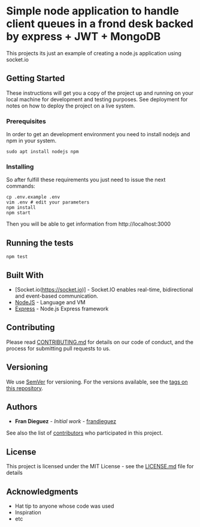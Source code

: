 # Simple node application to handle client queues in a frond desk backed by express + JWT + MongoDB

This projects its just an example of creating a node.js application using socket.io

## Getting Started

These instructions will get you a copy of the project up and running on your local machine for development and testing purposes. See deployment for notes on how to deploy the project on a live system.

### Prerequisites

In order to get an development environment you need to install nodejs and npm in your system.

```
sudo apt install nodejs npm
```

### Installing

So after fulfill these requirements you just need to issue the next commands:

```
cp .env.example .env
vim .env # edit your parameters
npm install
npm start
```

Then you will be able to get information from http://localhost:3000

## Running the tests

```
npm test
```

## Built With

- [Socket.io(https://socket.io)] -  Socket.IO enables real-time, bidirectional and event-based communication.
- [NodeJS](https://nodejs.org/) - Language and VM
- [Express](https://expressjs.com/) - Node.js Express framework

## Contributing

Please read [CONTRIBUTING.md](https://gist.github.com/frandieguez/6e0fe20139abc0285cd5955784843b21) for details on our code of conduct, and the process for submitting pull requests to us.

## Versioning

We use [SemVer](http://semver.org/) for versioning. For the versions available, see the [tags on this repository](https://github.com/frandieguez/node-restserver-api/tags).

## Authors

- **Fran Dieguez** - _Initial work_ - [frandieguez](https://github.com/frandieguez)

See also the list of [contributors](https://github.com/frandieguez/node-restserver-api/contributors) who participated in this project.

## License

This project is licensed under the MIT License - see the [LICENSE.md](LICENSE.md) file for details

## Acknowledgments

- Hat tip to anyone whose code was used
- Inspiration
- etc
